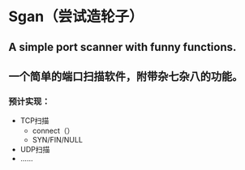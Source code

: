 # Sgan（尝试造轮子）
## A simple port scanner with funny functions.

## 一个简单的端口扫描软件，附带杂七杂八的功能。

### 预计实现：

- TCP扫描
  - connect（）
  - SYN/FIN/NULL
- UDP扫描
- ……